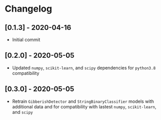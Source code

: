 # Changelog

## [0.1.3] - 2020-04-16

- Initial commit

## [0.2.0] - 2020-05-05

- Updated `numpy`, `scikit-learn`, and `scipy` dependencies for `python3.8` compatibility

## [0.3.0] - 2020-05-05

- Retrain `GibberishDetector` and `StringBinaryClassifier` models with additional data and for compatibility with lastest `numpy`, `scikit-learn`, and `scipy`
